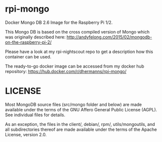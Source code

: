 # rpi-mongo
Docker Mongo DB 2.6 Image for the Raspberry Pi 1/2.

This Mongo DB is based on the cross compiled version of Mongo which
was originally described here:
http://andyfelong.com/2015/02/mongodb-on-the-raspberry-pi-2/

Please have a look at my rpi-nightscout repo to get a description how this
container can be used.

The ready-to-go docker image can be accessed from my docker hub repository:
https://hub.docker.com/r/dhermanns/rpi-mongo/

# LICENSE
Most MongoDB source files (src/mongo folder and below) are made available under the terms of the
GNU Affero General Public License (AGPL).  See individual files for
details.

As an exception, the files in the client/, debian/, rpm/,
utils/mongoutils, and all subdirectories thereof are made available under
the terms of the Apache License, version 2.0.
